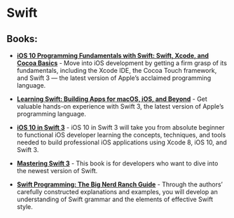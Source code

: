 # Swift

## Books:
* **[iOS 10 Programming Fundamentals with Swift: Swift, Xcode, and Cocoa Basics]()** - Move into iOS development by getting a firm grasp of its fundamentals, including the Xcode IDE, the Cocoa Touch framework, and Swift 3 — the latest version of Apple’s acclaimed programming language.

* **[Learning Swift: Building Apps for macOS, iOS, and Beyond]()** - Get valuable hands-on experience with Swift 3, the latest version of Apple’s programming language.

* **[iOS 10 in Swift 3]()** - iOS 10 in Swift 3 will take you from absolute beginner to functional iOS developer learning the concepts, techniques, and tools needed to build professional iOS applications using Xcode 8, iOS 10, and Swift 3.

* **[Mastering Swift 3]()** - This book is for developers who want to dive into the newest version of Swift.

* **[Swift Programming: The Big Nerd Ranch Guide]()** - Through the authors’ carefully constructed explanations and examples, you will develop an understanding of Swift grammar and the elements of effective Swift style.
